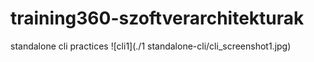 # training360-szoftverarchitekturak
standalone cli practices
![cli1](./1 standalone-cli/cli_screenshot1.jpg)
